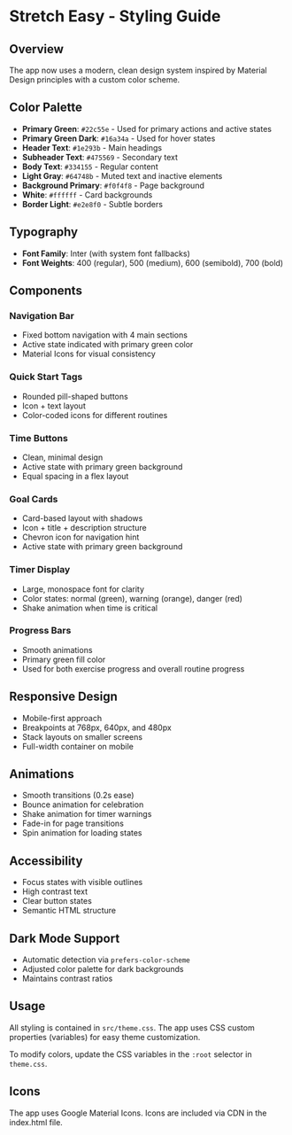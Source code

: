 # Stretch Easy - Styling Guide

## Overview
The app now uses a modern, clean design system inspired by Material Design principles with a custom color scheme.

## Color Palette
- **Primary Green**: `#22c55e` - Used for primary actions and active states
- **Primary Green Dark**: `#16a34a` - Used for hover states
- **Header Text**: `#1e293b` - Main headings
- **Subheader Text**: `#475569` - Secondary text
- **Body Text**: `#334155` - Regular content
- **Light Gray**: `#64748b` - Muted text and inactive elements
- **Background Primary**: `#f0f4f8` - Page background
- **White**: `#ffffff` - Card backgrounds
- **Border Light**: `#e2e8f0` - Subtle borders

## Typography
- **Font Family**: Inter (with system font fallbacks)
- **Font Weights**: 400 (regular), 500 (medium), 600 (semibold), 700 (bold)

## Components

### Navigation Bar
- Fixed bottom navigation with 4 main sections
- Active state indicated with primary green color
- Material Icons for visual consistency

### Quick Start Tags
- Rounded pill-shaped buttons
- Icon + text layout
- Color-coded icons for different routines

### Time Buttons
- Clean, minimal design
- Active state with primary green background
- Equal spacing in a flex layout

### Goal Cards
- Card-based layout with shadows
- Icon + title + description structure
- Chevron icon for navigation hint
- Active state with primary green background

### Timer Display
- Large, monospace font for clarity
- Color states: normal (green), warning (orange), danger (red)
- Shake animation when time is critical

### Progress Bars
- Smooth animations
- Primary green fill color
- Used for both exercise progress and overall routine progress

## Responsive Design
- Mobile-first approach
- Breakpoints at 768px, 640px, and 480px
- Stack layouts on smaller screens
- Full-width container on mobile

## Animations
- Smooth transitions (0.2s ease)
- Bounce animation for celebration
- Shake animation for timer warnings
- Fade-in for page transitions
- Spin animation for loading states

## Accessibility
- Focus states with visible outlines
- High contrast text
- Clear button states
- Semantic HTML structure

## Dark Mode Support
- Automatic detection via `prefers-color-scheme`
- Adjusted color palette for dark backgrounds
- Maintains contrast ratios

## Usage
All styling is contained in `src/theme.css`. The app uses CSS custom properties (variables) for easy theme customization.

To modify colors, update the CSS variables in the `:root` selector in `theme.css`.

## Icons
The app uses Google Material Icons. Icons are included via CDN in the index.html file.